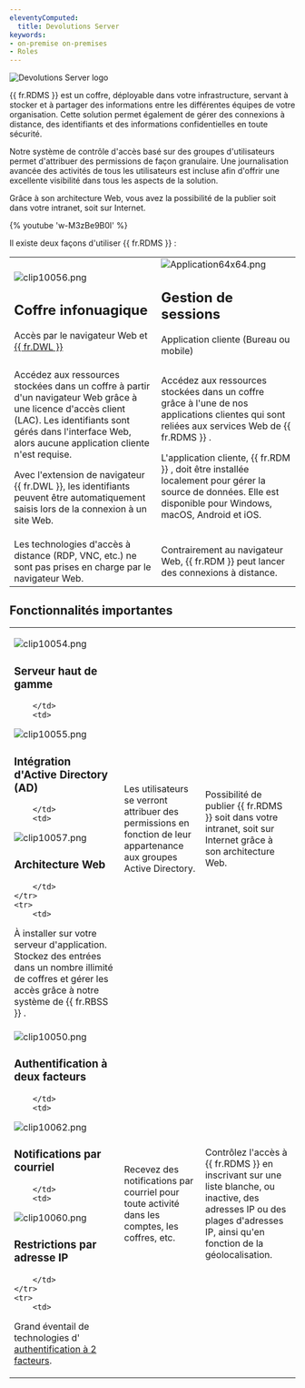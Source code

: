 ```yaml
---
eleventyComputed:
  title: Devolutions Server
keywords:
- on-premise on-premises
- Roles
---
```


![Devolutions Server logo](https://webdevolutions.blob.core.windows.net/images/projects/server/logos/server-color-shadow.svg)

{{ fr.RDMS }} est un coffre, déployable dans votre infrastructure, servant à stocker et à partager des informations entre les différentes équipes de votre organisation. Cette solution permet également de gérer des connexions à distance, des identifiants et des informations confidentielles en toute sécurité.  

Notre système de contrôle d&apos;accès basé sur des groupes d&apos;utilisateurs permet d&apos;attribuer des permissions de façon granulaire. Une journalisation avancée des activités de tous les utilisateurs est incluse afin d&apos;offrir une excellente visibilité dans tous les aspects de la solution.  

Grâce à son architecture Web, vous avez la possibilité de la publier soit dans votre intranet, soit sur Internet.  

{% youtube 'w-M3zBe9B0I' %}  

Il existe deux façons d&apos;utiliser {{ fr.RDMS }} : 

<table>
	<tr>
		<td>

![clip10056.png](/img/fr/server/clip10056.png)  

## Coffre infonuagique  

Accès par le navigateur Web et [{{ fr.DWL }}](/fr/server/dwl/overview/) 
		</td>
		<td>
![Application64x64.png](/img/common/Application64x64.png)  

## Gestion de sessions  

Application cliente (Bureau ou mobile) 
		</td>
	</tr>
	<tr>
		<td>
Accédez aux ressources stockées dans un coffre à partir d&apos;un navigateur Web grâce à une licence d&apos;accès client (LAC). Les identifiants sont gérés dans l&apos;interface Web, alors aucune application cliente n&apos;est requise.  

Avec l&apos;extension de navigateur {{ fr.DWL }}, les identifiants peuvent être automatiquement saisis lors de la connexion à un site Web. 
		</td>
		<td>
Accédez aux ressources stockées dans un coffre grâce à l&apos;une de nos applications clientes qui sont reliées aux services Web de {{ fr.RDMS }} . 

L&apos;application cliente, {{ fr.RDM }} , doit être installée localement pour gérer la source de données. Elle est disponible pour Windows, macOS, Android et iOS.  
		</td>
	</tr>
	<tr>
		<td>
Les technologies d&apos;accès à distance (RDP, VNC, etc.) ne sont pas prises en charge par le navigateur Web. 
		</td>
		<td>
Contrairement au navigateur Web, {{ fr.RDM }} peut lancer des connexions à distance. 
		</td>
	</tr>
</table>

## Fonctionnalités importantes

<table>
	<tr>
		<td>

![clip10054.png](/img/fr/server/clip10054.png)  

### Serveur haut de gamme 
		</td>
		<td>
![clip10055.png](/img/fr/server/clip10055.png)  

### Intégration d&apos;Active Directory (AD) 
		</td>
		<td>
![clip10057.png](/img/fr/server/clip10057.png)  

### Architecture Web 
		</td>
	</tr>
	<tr>
		<td>
À installer sur votre serveur d&apos;application. Stockez des entrées dans un nombre illimité de coffres et gérer les accès grâce à notre système de {{ fr.RBSS }} . 
		</td>
		<td>
Les utilisateurs se verront attribuer des permissions en fonction de leur appartenance aux groupes Active Directory. 
		</td>
		<td>
Possibilité de publier {{ fr.RDMS }} soit dans votre intranet, soit sur Internet grâce à son architecture Web. 
		</td>
	</tr>
	<tr>
		<td>
![clip10050.png](/img/fr/server/clip10050.png)  

### Authentification à deux facteurs 
		</td>
		<td>
![clip10062.png](/img/fr/server/clip10062.png)  

### Notifications par courriel 
		</td>
		<td>
![clip10060.png](/img/fr/server/clip10060.png)  

### Restrictions par adresse IP 
		</td>
	</tr>
	<tr>
		<td>

Grand éventail de technologies d&apos; [authentification à 2 facteurs](/fr/server/web-interface/administration/configuration/server-settings/security/two-factor/). 
		</td>
		<td>
Recevez des notifications par courriel pour toute activité dans les comptes, les coffres, etc. 
		</td>
		<td>
Contrôlez l&apos;accès à {{ fr.RDMS }} en inscrivant sur une liste blanche, ou inactive, des adresses IP ou des plages d&apos;adresses IP, ainsi qu&apos;en fonction de la géolocalisation. 
		</td>
	</tr>
</table>


